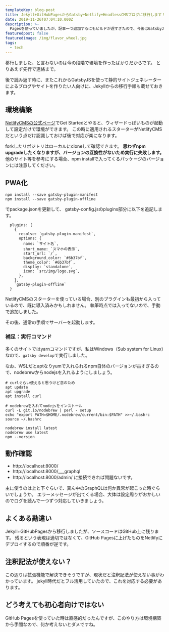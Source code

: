 ```yaml
---
templateKey: blog-post
title: Jekyll+GitHubPagesからGatsby+Netlify+HeadlessCMSブログに移行します！
date: 2019-11-26T07:04:10.000Z
description: >-
  Pagesを使っていましたが、記事一つ追加するにもビルドが遅すぎたので、今後はGatsbyJS+Netlify+NetlifyCMSに移行したブログを活用していきます。
featuredpost: false
featuredimage: /img/flavor_wheel.jpg
tags:
  - tech
---
```

移行しました、と言わないのは今の段階で環境を作ったばかりだからです。
とりあえず先行で連絡まで。

後で読み返す時に、またこれからGatsbyJSを使って静的サイトジェネレーターによるブログやサイトを作りたい人向けに、Jekyllからの移行手順も載せておきます。

## 環境構築
[NetlifyCMSの公式ページ](https://www.netlifycms.org/)でGet Startedとやると、ウィザードっぽいものが起動して設定だけで環境ができます。
この時に適用されるスターターがNetlifyCMSだという点だけ認識しておけば後で対応が楽になります。

forkしたリポジトリはローカルにcloneして確認できます。
**思わずnpm upgradeしたくなりますが、バージョンの互換性がないため実行に失敗します。**
他のサイト等を参考にする場合、npm installで入ってくるパッケージのバージョンには注意してください。

## PWA化
```
npm install --save gatsby-plugin-manifest
npm install --save gatsby-plugin-offline
```
でpackage.jsonを更新して、
gatsby-config.jsのplugins部分に以下を追記します。
```
  plugins: [
    {
      resolve: `gatsby-plugin-manifest`,
      options: {
        name: `サイト名`,
        short_name: `スマホの表示`,
        start_url: `/`,
        background_color: `#6b37bf`,
        theme_color: `#6b37bf`,
        display: `standalone`,
        icon: `src/img/logo.svg`,
      },
    },
    `gatsby-plugin-offline`
  }
```
NetlifyCMSのスターターを使っている場合、別のプラグインも最初から入っているので、既に導入済みかもしれません。
執筆時点では入ってないので、手動で追加しました。

その後、通常の手順でサーバーを起動します。

### 補足：実行コマンド
多くのサイトではyarnコマンドですが、私はWindows（Sub system for Linux）なので、`gatsby develop`で実行しました。

なお、WSLだとaptなりyumで入れられるnpm自体のバージョンが古すぎるので、nodebrewからnodejsを入れるようにしましょう。

```
# curlぐらい使えると思うけど念のため
apt update
apt upgrade
apt install curl

# nodebrewを入れてnodejsをインストール
curl -L git.io/nodebrew | perl - setup
echo "export PATH=$HOME/.nodebrew/current/bin:$PATH" >>~/.bashrc
source ~/.bashrc

nodebrew install latest
nodebrew use latest
npm --version
```

## 動作確認
- http://localhost:8000/
- http://localhost:8000/___graphql
- http://localhost:8000/admin/
に接続できれば問題ないです。

主に使うのは上と下ぐらいで、真ん中のGraphQLは何か異常が起こった時ぐらいでしょうか。
エラーメッセージが出てくる場合、大体は設定周りがおかしいのでログを読んで一つずつ対応していきましょう。

## よくある勘違い
Jekyll+GitHubPagesから移行しましたが、ソースコードはGitHub上に残ります。
残るという表現は適切ではなくて、GitHub Pagesに上げたものをNetlifyにデプロイするので順番が逆です。

## 注釈記法が使えない？
この辺りは拡張機能で解決できそうですが、現状だと注釈記法が使えない事がわかっています。
jekyll時代だとフル活用していたので、これを対応する必要があります。

## どう考えても初心者向けではない
GitHub Pagesを使っていた時は直感的だったんですが、このやり方は環境構築から手間なので、何か考えないとダメですね。
